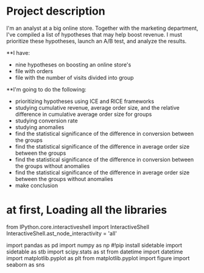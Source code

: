# Project description

I'm an analyst at a big online store. Together with the marketing department, I've compiled a list of hypotheses that may help boost revenue. I must prioritize these hypotheses, launch an A/B test, and analyze the results.

**I have:
- nine hypotheses on boosting an online store's
- file with orders
- file with the number of visits divided into group

**I'm going to do the following:
- prioritizing hypotheses using ICE and RICE frameworks
- studying cumulative revenue, average order size, and the relative difference in cumulative average order size for groups
- studying conversion rate
- studying anomalies
- find the statistical significance of the difference in conversion between the groups
- find the statistical significance of the difference in average order size between the groups
- find the statistical significance of the difference in conversion between the groups without anomalies
- find the statistical significance of the difference in average order size between the groups without anomalies
- make conclusion


# at first, Loading all the libraries
from IPython.core.interactiveshell import InteractiveShell
InteractiveShell.ast_node_interactivity = 'all'

import pandas as pd
import numpy as np
#!pip install sidetable
import sidetable as stb
import scipy.stats as st
from datetime import datetime
import matplotlib.pyplot as plt
from matplotlib.pyplot import figure
import seaborn as sns
